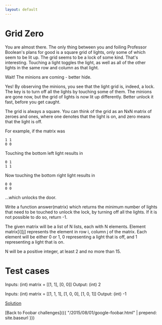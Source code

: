 ```yaml
---
layout: default
---
```

Grid Zero
=========

You are almost there. The only thing between you and foiling Professor
Boolean's plans for good is a square grid of lights, only some of which
seem to be lit up. The grid seems to be a lock of some kind. That's
interesting. Touching a light toggles the light, as well as all of the
other lights in the same row and column as that light.

Wait! The minions are coming - better hide.

Yes! By observing the minions, you see that the light grid is, indeed,
a lock. The key is to turn off all the lights by touching some of them.
The minions are gone now, but the grid of lights is now lit up differently.
Better unlock it fast, before you get caught.

The grid is always a square. You can think of the grid as an NxN matrix
of zeroes and ones, where one denotes that the light is on, and zero means
that the light is off.

For example, if the matrix was

    1 1
    0 0

Touching the bottom left light results in

    0 1
    1 1

Now touching the bottom right light results in

    0 0
    0 0

...which unlocks the door.

Write a function answer(matrix) which returns the minimum number of lights
that need to be touched to unlock the lock, by turning off all the lights.
If it is not possible to do so, return -1.

The given matrix will be a list of N lists, each with N elements. Element
matrix[i][j] represents the element in row i, column j of the matrix. Each
element will be either 0 or 1, 0 representing a light that is off, and 1
representing a light that is on.

N will be a positive integer, at least 2 and no more than 15.

Test cases
==========

Inputs:
    (int) matrix = [[1, 1], [0, 0]]
Output:
    (int) 2

Inputs:
    (int) matrix = [[1, 1, 1], [1, 0, 0], [1, 0, 1]]
Output:
    (int) -1

[Solution](grid_zero-solution.html)


[Back to Foobar challenges]({{ "/2015/08/01/google-foobar.html" | prepend: site.baseurl }})

